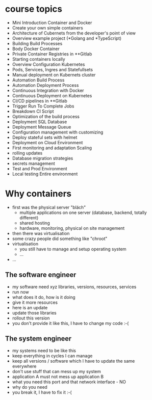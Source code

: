 # course topics

* Mini Introduction Container and Docker
* Create your own simple containers
* Architecture of Cubernets from the developer's point of view
* Overview example project (*Golang and *TypeScript)
* Building Build Processes
* Body Docker Container
* Private Container Registries in **Gitlab
* Starting containers locally
* Overview Configuration Kubernetes
* Pods, Services, Ingres and Statefullsets
* Manual deployment on Kubernets cluster
* Automation Build Process
* Automation Deployment Process
* Continuous Integration with Docker
* Continuous Deployment on Kubernetes
* CI/CD pipelines in **Gitlab
* Trigger Run To Complete Jobs
* Breakdown CI Script
* Optimization of the build process
* Deployment SQL Database
* Deployment Message Queue
* Configuration management with customizing
* Deploy stateful sets with helmet
* Deployment on Cloud Environment
* First monitoring and adaptation Scaling
* rolling updates
* Database migration strategies
* secrets management
* Test and Prod Environment
* Local testing Entire environment

# Why containers

* first was the physical server "bläch"
  * multiple applications on one server (database, backend, totally different)
  * shared hosting
  * hardware, monitoring, physical on site management
* then there was virtualisation
* some crazy people did something like "chroot"
* virtualisation
  * you still have to manage and setup operating system
  * ...
* ...

## The software engineer

* my software need xyz libraries, versions, resources, services
* run now
* what does it do, how is it doing
* give it more resources
* here is an update
* update those libraries
* rollout this version
* you don't provide it like this, I have to change my code :-(

## The system engineer

* my systems need to be like this
* keep everything in cycles I can manage
* keep all versions / software which I have to update the same everywhere
* don't use stuff that can mess up my system
* application A must not mess up application B
* what you need this port and that network interface - NO
* why do you need
* you break it, I have to fix it :-(

